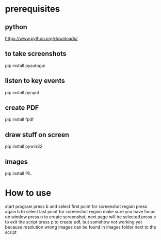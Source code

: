 # prerequisites

## python
https://www.python.org/downloads/

## to take screenshots
pip install pyautogui
## listen to key events
pip install pynput
## create PDF
pip install fpdf
## draw stuff on screen
pip install pywin32
## images
pip install PIL


# How to use
start program
press b and select first point for screenshot region
press again b to select last point for screenshot region
make sure you have focus on window
press n to create screenshot, next page will be selected
press e to exit the script
press p to create pdf, but somehow not working yet because resolution wrong
images can be found in images folder next to the script

